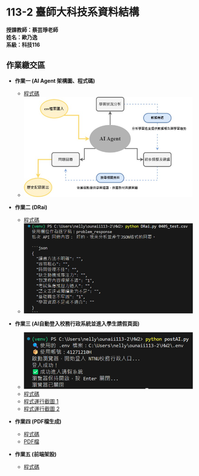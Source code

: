 # 113-2 臺師大科技系資料結構  
__授課教師：蔡芸琤老師__    
__姓名：歐乃逸__    
__系級：科技116__

## 作業繳交區

* **作業一 (AI Agent 架構圖、程式碼)**
  * [程式碼](https://github.com/0una11/ounaii113-2/blob/main/test/dataAgent.py)  
  * <img src="https://raw.githubusercontent.com/0una11/ounaii113-2/main/AI%20Agent%20%E6%9E%B6%E6%A7%8B%E5%9C%96.jpg" alt="AI Agent 架構圖" width="500">

* **作業二 (DRai)**
  * [程式碼](https://github.com/0una11/ounaii113-2/blob/main/HW2/DRai.py)  
  * <img src="https://raw.githubusercontent.com/0una11/ounaii113-2/main/DRai%E9%81%8B%E8%A1%8C.png" alt="DRai運行" width="500">

* **作業三 (AI自動登入校務行政系統並進入學生請假頁面)**
  * <img src="https://raw.githubusercontent.com/0una11/ounaii113-2/main/postAI.png" alt="loginAI" width="500">
  * [程式碼](https://github.com/0una11/ounaii113-2/blob/main/HW2/postAI.py)
  * [程式運行截圖 1](https://github.com/0una11/ounaii113-2/blob/main/HW2/debug_1_after_login.png)
  * [程式運行截圖 2](https://github.com/0una11/ounaii113-2/blob/main/HW2/debug_2_after_profile.png)

* **作業四 (PDF檔生成)**
  * [程式碼](https://github.com/0una11/ounaii113-2/blob/main/HW2/getPDF.py)
  * [PDF檔](https://github.com/0una11/ounaii113-2/blob/main/HW2/report_20250415_000103.pdf)

* **作業五 (前端架設)**
  * [程式碼](https://github.com/0una11/ounaii113-2/blob/main/HW2/HW5/app.py)
